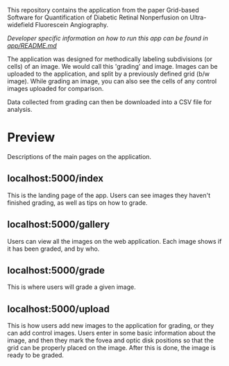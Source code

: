 This repository contains the application from the paper Grid-based Software for Quantification of Diabetic Retinal Nonperfusion on Ultra-widefield Fluorescein Angiography.

*Developer specific information on how to run this app can be found in [app/README.md](app/README.md)*

The application was designed for methodically labeling subdivisions (or cells) of an image. We would call this 'grading' and image. Images can be uploaded to the application, and split by a previously defined grid (b/w image). While grading an image, you can also see the cells of any control images uploaded for comparison.

Data collected from grading can then be downloaded into a CSV file for analysis.

# Preview
Descriptions of the main pages on the application.
## localhost:5000/index
This is the landing page of the app. Users can see images they haven't finished grading, as well as tips on how to grade.
## localhost:5000/gallery
Users can view all the images on the web application. Each image shows if it has been graded, and by who.
## localhost:5000/grade
This is where users will grade a given image.
## localhost:5000/upload
This is how users add new images to the application for grading, or they can add control images. Users enter in some basic information about the image, and then they mark the fovea and optic disk positions so that the grid can be properly placed on the image. After this is done, the image is ready to be graded.
